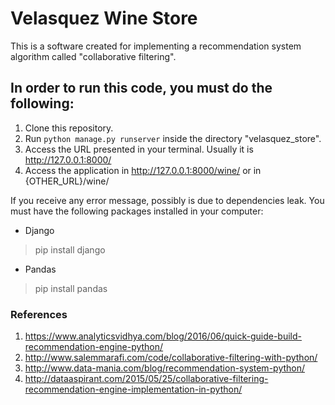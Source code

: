 # Velasquez Wine Store

This is a software created for implementing a recommendation system algorithm called "collaborative filtering".

## In order to run this code, you must do the following:

1. Clone this repository. 
1. Run `python manage.py runserver` inside the directory "velasquez_store". 
1. Access the URL presented in your terminal. Usually it is http://127.0.0.1:8000/
1. Access the application in http://127.0.0.1:8000/wine/ or in {OTHER_URL}/wine/

If you receive any error message, possibly is due to dependencies leak. You must have the following packages installed in your computer:

- Django 
> pip install django
- Pandas 
> pip install pandas


### References

1. https://www.analyticsvidhya.com/blog/2016/06/quick-guide-build-recommendation-engine-python/
1. http://www.salemmarafi.com/code/collaborative-filtering-with-python/
1. http://www.data-mania.com/blog/recommendation-system-python/
1. http://dataaspirant.com/2015/05/25/collaborative-filtering-recommendation-engine-implementation-in-python/